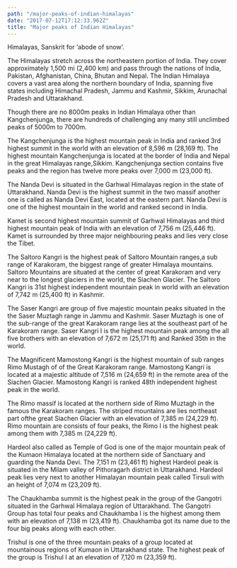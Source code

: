 ```yaml
---
path: "/major-peaks-of-indian-himalayas"
date: "2017-07-12T17:12:33.962Z"
title: "Major peaks of Indian Himalayas"
---
```


Himalayas, Sanskrit for ‘abode of snow’.

The Himalayas stretch across the northeastern portion of India. They cover approximately 1,500 mi (2,400 km) and pass through the nations of India, Pakistan, Afghanistan, China, Bhutan and Nepal.
The Indian Himalaya covers a vast area along the northern boundary of India, spanning five states including Himachal Pradesh, Jammu and Kashmir, Sikkim, Arunachal Pradesh and Uttarakhand.

Though there are no 8000m peaks in Indian Himalaya other than Kangchenjunga, there are hundreds of challenging any many still unclimbed peaks of 5000m to 7000m.

The Kangchenjunga is the highest mountain peak in India and ranked 3rd highest summit in the world with an elevation of 8,596 m (28,169 ft). The highest mountain Kangchenjunga is located at the border of India and Nepal in the great Himalayas range,Sikkim. Kangchenjunga section contains five peaks and the region has twelve more peaks over 7,000 m (23,000 ft).

The Nanda Devi is situated in the Garhwal Himalayas region in the state of Uttarakhand. Nanda Devi is the highest summit in the two massif another one is called as Nanda Devi East, located at the eastern part. Nanda Devi is one of the highest mountain in the world and ranked second in India.

Kamet is second highest mountain summit of Garhwal Himalayas and third highest mountain peak of India with an elevation of 7,756 m (25,446 ft). Kamet is surrounded by three major neighbouring peaks and lies very close the Tibet.

The Saltoro Kangri is the highest peak of Saltoro Mountain ranges,a sub range of Karakoram, the biggest range of greater Himalaya mountains. Saltoro Mountains are situated at the center of great Karakoram and very near to the longest glaciers in the world, the Siachen Glacier. The Saltoro Kangri is 31st highest independent mountain peak in world with an elevation of 7,742 m (25,400 ft) in Kashmir.

The Saser Kangri are group of five majestic mountain peaks situated in the the Saser Muztagh range in Jammu and Kashmir. Saser Muztagh is one of the sub-range of the great Karakoram range lies at the southeast part of he Karakoram range. Saser Kangri I is the highest mountain peak among the all five brothers with an elevation of 7,672 m (25,171 ft) and Ranked 35th in the world.

The Magnificent Mamostong Kangri is the highest mountain of sub ranges Rimo Mustagh of of the Great Karakoram range. Mamostong Kangri is located at a majestic altitude of 7,516 m (24,659 ft) in the remote area of the Siachen Glacier. Mamostong Kangri is ranked 48th independent highest peak in the world.

The Rimo massif is located at the northern side of Rimo Muztagh in the famous the Karakoram ranges. The striped mountains are lies northeast part ofthe great Siachen Glacier with an elevation of 7,385 m (24,229 ft). Rimo mountain are consists of four peaks, the Rimo I is the highest peak among them with 7,385 m (24,229 ft).

Hardeol also called as Temple of God is one of the major mountain peak of the Kumaon Himalaya located at the northern side of Sanctuary and guarding the Nanda Devi. The 7,151 m (23,461 ft) highest Hardeol peak is situated in the Milam valley of Pithoragarh district in Uttarakhand. Hardeol peak lies very next to another Himalayan mountain peak called Tirsuli with an height of 7,074 m (23,209 ft).

The Chaukhamba summit is the highest peak in the group of the Gangotri situated in the Garhwal Himalaya region of Uttarakhand. The Gangotri Group has total four peaks and Chaukhamba I is the highest among them with an elevation of 7,138 m (23,419 ft). Chaukhamba got its name due to the four big peaks along with each other.

Trishul is one of the three mountain peaks of a group located at mountainous regions of Kumaon in Uttarakhand state. The highest peak of the group is Trishul I at an elevation of 7,120 m (23,359 ft).
